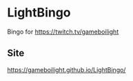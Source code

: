 # LightBingo
Bingo for https://twitch.tv/gameboilight

## Site
https://gameboilight.github.io/LightBingo/
